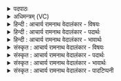 <details><summary>पदपाठः</summary>

वृ꣡षा꣢꣯। पु꣣नानः꣢। आ꣡यू꣢꣯ꣳषि। स्त꣣न꣡य꣢न्। अ꣡धि꣢꣯। ब꣣र्हि꣡षि꣢। ह꣡रिः꣢꣯। सन्। यो꣡नि꣢꣯म्। आ। अ꣣सदः। १०००।
</details>

<details><summary>अधिमन्त्रम् (VC)</summary>

- पवमानः सोमः
- असितः काश्यपो देवलो वा
- गायत्री
- षड्जः
</details>

<details><summary>हिन्दी : आचार्य रामनाथ वेदालंकार - विषयः</summary>

अगले मन्त्र में फिर परमात्मा और आचार्य का विषय है।
</details>

<details><summary>हिन्दी : आचार्य रामनाथ वेदालंकार - पदार्थः</summary>

पदार्थान्वयभाषाः -  हे परमात्मन् वा आचार्य! (वृषा)आनन्द,विद्या आदि की वर्षा करनेवाले आप(आयूंषि)हमारे जीवनों को(पुनानः)पवित्र करते हुए(बर्हिषि अधि)अध्यात्मयज्ञ वा विद्यायज्ञ में(स्तनयन्)उपदेश करते हुए(हरिः सन्)पाप,दुर्व्यसन,दुःख आदि को हरनेवाले होते हुए(योनिम्)आत्मारूप सदन में वा गुरुकुल-सदन में(आ असदः)विराजमान होते हो ॥२॥
</details>

<details><summary>हिन्दी : आचार्य रामनाथ वेदालंकार - भावार्थः</summary>

भावार्थभाषाः -  परमात्मा हमारे हृदय में स्थित होकर अपनी प्रेरणा द्वारा और गुरु गुरुकुल में स्थित होकर सब विद्याओं के पढ़ाने तथा चरित्रनिर्माण के द्वारा हमारा उपकार करते हैं,इसलिए उनका पूजन और सत्कार सबको करना चाहिए ॥२॥
</details>

<details><summary>संस्कृत : आचार्य रामनाथ वेदालंकार - विषयः</summary>

अथ पुनः परमात्मविषयमाचार्यविषयं चाह।
</details>

<details><summary>संस्कृत : आचार्य रामनाथ वेदालंकार - पदार्थः</summary>

पदार्थान्वयभाषाः -  हे परमात्मन् आचार्य वा! (वृषा)आनन्दविद्यादीनां वर्षकः त्वम्(आयूंषि)अस्माकं जीवनानि(पुनानः)पवित्रयन्, (बर्हिषि अधि)अध्यात्मयज्ञे विद्यायज्ञे वा(स्तनयन्)उपदिशन्, (हरिः सन्)पापदुर्व्यसनदुःखादीनां हर्ता सन्(योनिम्)आत्मसदनं गुरुकुलगृहं वा(आ असदः)आसीदसि ॥२॥
</details>

<details><summary>संस्कृत : आचार्य रामनाथ वेदालंकार - भावार्थः</summary>

भावार्थभाषाः -  परमात्माऽस्माकं हृदये स्थितः स्वप्रेरणया गुरुश्च गुरुकुले स्थितः सकलविद्याध्यापनेन चरित्रनिर्माणेन चास्मानुपकुरुतोऽतस्तयोः पूजनं सत्कारश्च सर्वैर्विधेयम् ॥२॥
</details>

<details><summary>संस्कृत : आचार्य रामनाथ वेदालंकार - पादटिप्पनी</summary>

टिप्पणी:   १.ऋ० ९।१९।३,‘आ॒यु॑षु’,‘योनि॒मास॑दत्’ इति पाठः।
</details>
